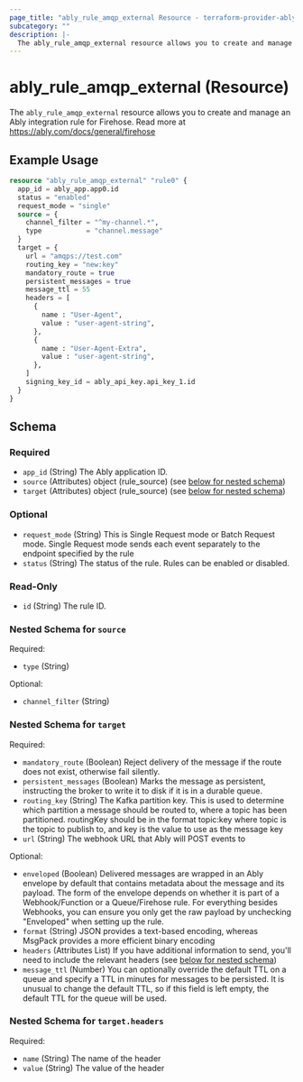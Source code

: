 ```yaml
---
page_title: "ably_rule_amqp_external Resource - terraform-provider-ably"
subcategory: ""
description: |-
  The ably_rule_amqp_external resource allows you to create and manage an Ably integration rule for Firehose. Read more at https://ably.com/docs/general/firehose
---
```


# ably_rule_amqp_external (Resource)

The `ably_rule_amqp_external` resource allows you to create and manage an Ably integration rule for Firehose. Read more at https://ably.com/docs/general/firehose


## Example Usage

```terraform
resource "ably_rule_amqp_external" "rule0" {
  app_id = ably_app.app0.id
  status = "enabled"
  request_mode = "single"
  source = {
    channel_filter = "^my-channel.*",
    type           = "channel.message"
  }
  target = {
    url = "amqps://test.com"
    routing_key = "new:key"
    mandatory_route = true
    persistent_messages = true
    message_ttl = 55
    headers = [
      {
        name : "User-Agent",
        value : "user-agent-string",
      },
      {
        name : "User-Agent-Extra",
        value : "user-agent-string",
      },
    ]
    signing_key_id = ably_api_key.api_key_1.id
  }
}
```

<!-- schema generated by tfplugindocs -->
## Schema

### Required

- `app_id` (String) The Ably application ID.
- `source` (Attributes) object (rule_source) (see [below for nested schema](#nestedatt--source))
- `target` (Attributes) object (rule_source) (see [below for nested schema](#nestedatt--target))

### Optional

- `request_mode` (String) This is Single Request mode or Batch Request mode. Single Request mode sends each event separately to the endpoint specified by the rule
- `status` (String) The status of the rule. Rules can be enabled or disabled.

### Read-Only

- `id` (String) The rule ID.

<a id="nestedatt--source"></a>
### Nested Schema for `source`

Required:

- `type` (String)

Optional:

- `channel_filter` (String)


<a id="nestedatt--target"></a>
### Nested Schema for `target`

Required:

- `mandatory_route` (Boolean) Reject delivery of the message if the route does not exist, otherwise fail silently.
- `persistent_messages` (Boolean) Marks the message as persistent, instructing the broker to write it to disk if it is in a durable queue.
- `routing_key` (String) The Kafka partition key. This is used to determine which partition a message should be routed to, where a topic has been partitioned. routingKey should be in the format topic:key where topic is the topic to publish to, and key is the value to use as the message key
- `url` (String) The webhook URL that Ably will POST events to

Optional:

- `enveloped` (Boolean) Delivered messages are wrapped in an Ably envelope by default that contains metadata about the message and its payload. The form of the envelope depends on whether it is part of a Webhook/Function or a Queue/Firehose rule. For everything besides Webhooks, you can ensure you only get the raw payload by unchecking "Enveloped" when setting up the rule.
- `format` (String) JSON provides a text-based encoding, whereas MsgPack provides a more efficient binary encoding
- `headers` (Attributes List) If you have additional information to send, you'll need to include the relevant headers (see [below for nested schema](#nestedatt--target--headers))
- `message_ttl` (Number) You can optionally override the default TTL on a queue and specify a TTL in minutes for messages to be persisted. It is unusual to change the default TTL, so if this field is left empty, the default TTL for the queue will be used.

<a id="nestedatt--target--headers"></a>
### Nested Schema for `target.headers`

Required:

- `name` (String) The name of the header
- `value` (String) The value of the header